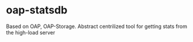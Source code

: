 # oap-statsdb

Based on OAP, OAP-Storage. Abstract centrilized tool for getting stats from the high-load server
